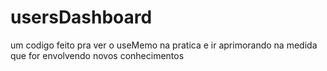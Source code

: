 # usersDashboard
 um codigo feito pra ver o useMemo na pratica e ir aprimorando na medida que for envolvendo novos conhecimentos

